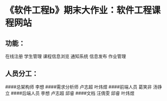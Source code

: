 《软件工程b》期末大作业：软件工程课程网站
====
功能：
------
在线注册
学生管理
课程信息浏览
通知系统
信息发布
作业管理

人员分工：
-------
####总架构师
李想
####需求分析师
卢志超 叶炜煜
####前端人员
葛笑非 汤铮立
####后端人员
李想 卢志超 邱睿
####文档
汪倩雯 邱睿 叶炜煜

